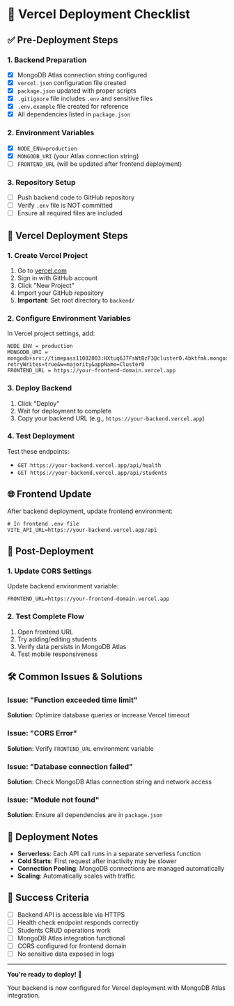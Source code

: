 # 🚀 Vercel Deployment Checklist

## ✅ Pre-Deployment Steps

### 1. Backend Preparation

- [x] MongoDB Atlas connection string configured
- [x] `vercel.json` configuration file created
- [x] `package.json` updated with proper scripts
- [x] `.gitignore` file includes `.env` and sensitive files
- [x] `.env.example` file created for reference
- [x] All dependencies listed in `package.json`

### 2. Environment Variables

- [x] `NODE_ENV=production`
- [x] `MONGODB_URI` (your Atlas connection string)
- [ ] `FRONTEND_URL` (will be updated after frontend deployment)

### 3. Repository Setup

- [ ] Push backend code to GitHub repository
- [ ] Verify `.env` file is NOT committed
- [ ] Ensure all required files are included

## 🔧 Vercel Deployment Steps

### 1. Create Vercel Project

1. Go to [vercel.com](https://vercel.com)
2. Sign in with GitHub account
3. Click "New Project"
4. Import your GitHub repository
5. **Important**: Set root directory to `backend/`

### 2. Configure Environment Variables

In Vercel project settings, add:

```
NODE_ENV = production
MONGODB_URI = mongodb+srv://timepass11082003:HXtuq6J7FsWtBzF3@cluster0.4bktfmk.mongodb.net/?retryWrites=true&w=majority&appName=Cluster0
FRONTEND_URL = https://your-frontend-domain.vercel.app
```

### 3. Deploy Backend

1. Click "Deploy"
2. Wait for deployment to complete
3. Copy your backend URL (e.g., `https://your-backend.vercel.app`)

### 4. Test Deployment

Test these endpoints:

- `GET https://your-backend.vercel.app/api/health`
- `GET https://your-backend.vercel.app/api/students`

## 🌐 Frontend Update

After backend deployment, update frontend environment:

```env
# In frontend .env file
VITE_API_URL=https://your-backend.vercel.app/api
```

## 🔄 Post-Deployment

### 1. Update CORS Settings

Update backend environment variable:

```
FRONTEND_URL=https://your-frontend-domain.vercel.app
```

### 2. Test Complete Flow

1. Open frontend URL
2. Try adding/editing students
3. Verify data persists in MongoDB Atlas
4. Test mobile responsiveness

## 🛠️ Common Issues & Solutions

### Issue: "Function exceeded time limit"

**Solution**: Optimize database queries or increase Vercel timeout

### Issue: "CORS Error"

**Solution**: Verify `FRONTEND_URL` environment variable

### Issue: "Database connection failed"

**Solution**: Check MongoDB Atlas connection string and network access

### Issue: "Module not found"

**Solution**: Ensure all dependencies are in `package.json`

## 📝 Deployment Notes

- **Serverless**: Each API call runs in a separate serverless function
- **Cold Starts**: First request after inactivity may be slower
- **Connection Pooling**: MongoDB connections are managed automatically
- **Scaling**: Automatically scales with traffic

## 🎯 Success Criteria

- [ ] Backend API is accessible via HTTPS
- [ ] Health check endpoint responds correctly
- [ ] Students CRUD operations work
- [ ] MongoDB Atlas integration functional
- [ ] CORS configured for frontend domain
- [ ] No sensitive data exposed in logs

---

**You're ready to deploy! 🚀**

Your backend is now configured for Vercel deployment with MongoDB Atlas integration.
